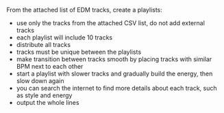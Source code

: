 From the attached list of EDM tracks, create a playlists:
* use only the tracks from the attached CSV list, do not add external tracks
* each playlist will include 10 tracks
* distribute all tracks
* tracks must be unique between the playlists
* make transition between tracks smooth by placing tracks with similar BPM next to each other
* start a playlist with slower tracks and gradually build the energy, then slow down again
* you can search the internet to find more details about each track, such as style and energy
* output the whole lines

